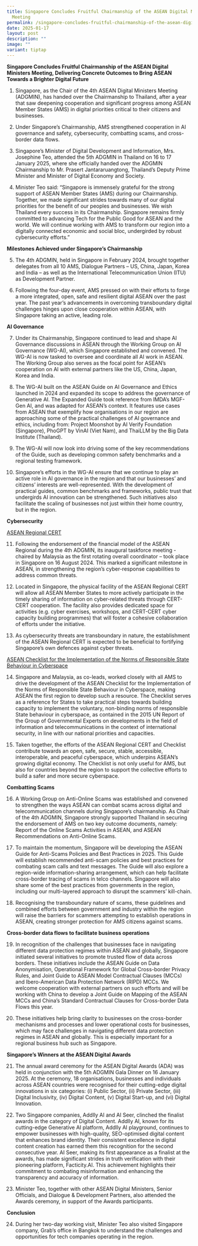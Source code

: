 ```yaml
---
title: Singapore Concludes Fruitful Chairmanship of the ASEAN Digital Ministers
  Meeting
permalink: /singapore-concludes-fruitful-chairmanship-of-the-asean-digital-ministers-meeting/
date: 2025-01-17
layout: post
description: ""
image: ""
variant: tiptap
---
```

<p><strong>Singapore Concludes Fruitful Chairmanship of the ASEAN Digital Ministers Meeting, Delivering Concrete Outcomes to Bring ASEAN Towards a Brighter Digital Future</strong>
</p>
<p></p>
<ol data-tight="true" class="tight">
<li>
<p>Singapore, as the Chair of the 4th ASEAN Digital Ministers Meeting (ADGMIN),
has handed over the Chairmanship to Thailand, after a year that saw deepening
cooperation and significant progress among ASEAN Member States (AMS) in
digital priorities critical to their citizens and businesses.</p>
<p></p>
</li>
<li>
<p>Under Singapore’s Chairmanship, AMS strengthened cooperation in AI governance
and safety, cybersecurity, combatting scams, and cross-border data flows.</p>
<p></p>
</li>
<li>
<p>Singapore’s Minister of Digital Development and Information, Mrs. Josephine
Teo, attended the 5th ADGMIN in Thailand on 16 to 17 January 2025, where
she officially handed over the ADGMIN Chairmanship to Mr. Prasert Jantararuangtong,
Thailand’s Deputy Prime Minister and Minister of Digital Economy and Society.</p>
<p></p>
</li>
<li>
<p>Minister Teo said: “Singapore is immensely grateful for the strong support
of ASEAN Member States (AMS) during our Chairmanship. Together, we made
significant strides towards many of our digital priorities for the benefit
of our peoples and businesses. We wish Thailand every success in its Chairmanship.
Singapore remains firmly committed to advancing Tech for the Public Good
for ASEAN and the world. We will continue working with AMS to transform
our region into a digitally connected economic and social bloc, undergirded
by robust cybersecurity efforts.”</p>
<p></p>
</li>
</ol>
<p><strong>Milestones Achieved under Singapore’s Chairmanship</strong>
</p>
<ol start="5" data-tight="true" class="tight">
<li>
<p>The 4th ADGMIN, held in Singapore in February 2024, brought together delegates
from all 10 AMS, Dialogue Partners – US, China, Japan, Korea and India
– as well as the International Telecommunication Union (ITU) as Development
Partner.</p>
<p></p>
</li>
<li>
<p>Following the four-day event, AMS pressed on with their efforts to forge
a more integrated, open, safe and resilient digital ASEAN over the past
year. The past year’s advancements in overcoming transboundary digital
challenges hinges upon close cooperation within ASEAN, with Singapore taking
an active, leading role.</p>
<p></p>
</li>
</ol>
<p><strong>AI Governance</strong>
</p>
<ol start="7" data-tight="true" class="tight">
<li>
<p>Under its Chairmanship, Singapore continued to lead and shape AI Governance
discussions in ASEAN through the Working Group on AI Governance (WG-AI),
which Singapore established and convened. The WG-AI is now tasked to oversee
and coordinate all AI work in ASEAN. The Working Group also serves as the
focal point for ASEAN’s cooperation on AI with external partners like the
US, China, Japan, Korea and India.</p>
<p></p>
</li>
<li>
<p>The WG-AI built on the ASEAN Guide on AI Governance and Ethics launched
in 2024 and expanded its scope to address the governance of Generative
AI. The Expanded Guide took reference from IMDA’s MGF-Gen AI, and was adapted
for ASEAN’s context. It features use cases from ASEAN that exemplify how
organisations in our region are approaching some of the practical challenges
of AI governance and ethics, including from: Project Moonshot by AI Verify
Foundation (Singapore), PhoGPT by VinAI (Viet Nam), and ThaiLLM by the
Big Data Institute (Thailand).</p>
<p></p>
</li>
<li>
<p>The WG-AI will now look into driving some of the key recommendations of
the Guide, such as developing common safety benchmarks and a regional testing
framework.</p>
<p></p>
</li>
<li>
<p>Singapore’s efforts in the WG-AI ensure that we continue to play an active
role in AI governance in the region and that our businesses’ and citizens’
interests are well-represented. With the development of practical guides,
common benchmarks and frameworks, public trust that undergirds AI innovation
can be strengthened. Such initiatives also facilitate the scaling of businesses
not just within their home country, but in the region.</p>
</li>
</ol>
<p></p>
<p><strong>Cybersecurity</strong>
</p>
<p><u>ASEAN Regional CERT</u>
</p>
<ol start="11" data-tight="true" class="tight">
<li>
<p>Following the endorsement of the financial model of the ASEAN Regional
during the 4th ADGMIN, its inaugural taskforce meeting - chaired by Malaysia
as the first rotating overall coordinator – took place in Singapore on
16 August 2024. This marked a significant milestone in ASEAN, in strengthening
the region’s cyber-response capabilities to address common threats.</p>
<p></p>
</li>
<li>
<p>Located in Singapore, the physical facility of the ASEAN Regional CERT
will allow all ASEAN Member States to more actively participate in the
timely sharing of information on cyber-related threats through CERT-CERT
cooperation. The facility also provides dedicated space for activities
(e.g. cyber exercises, workshops, and CERT-CERT cyber capacity building
programmes) that will foster a cohesive collaboration of efforts under
the initiative.</p>
<p></p>
</li>
<li>
<p>As cybersecurity threats are transboundary in nature, the establishment
of the ASEAN Regional CERT is expected to be beneficial to fortifying Singapore’s
own defences against cyber threats.</p>
</li>
</ol>
<p></p>
<p><u>ASEAN Checklist for the Implementation of the Norms of Responsible State Behaviour in Cyberspace</u>
</p>
<ol start="14" data-tight="true" class="tight">
<li>
<p>Singapore and Malaysia, as co-leads, worked closely with all AMS to drive
the development of the ASEAN Checklist for the Implementation of the Norms
of Responsible State Behaviour in Cyberspace, making ASEAN the first region
to develop such a resource. The Checklist serves as a reference for States
to take practical steps towards building capacity to implement the voluntary,
non-binding norms of responsible State behaviour in cyberspace, as contained
in the 2015 UN Report of the Group of Governmental Experts on developments
in the field of information and telecommunications in the context of international
security, in line with our national priorities and capacities.</p>
<p></p>
</li>
<li>
<p>Taken together, the efforts of the ASEAN Regional CERT and Checklist contribute
towards an open, safe, secure, stable, accessible, interoperable, and peaceful
cyberspace, which underpins ASEAN’s growing digital economy. The Checklist
is not only useful for AMS, but also for countries beyond the region to
support the collective efforts to build a safer and more secure cyberspace.</p>
<p></p>
</li>
</ol>
<p><strong>Combatting Scams</strong>
</p>
<ol start="16" data-tight="true" class="tight">
<li>
<p>A Working Group on Anti-Online Scams was established and convened to strengthen
the ways ASEAN can combat scams across digital and telecommunication channels
during Singapore’s chairmanship. As Chair of the 4th ADGMIN, Singapore
strongly supported Thailand in securing the endorsement of AMS on two key
outcome documents, namely: Report of the Online Scams Activities in ASEAN,
and ASEAN Recommendations on Anti-Online Scams.</p>
<p></p>
</li>
<li>
<p>To maintain the momentum, Singapore will be developing the ASEAN Guide
for Anti-Scams Policies and Best Practices in 2025. This Guide will establish
recommended anti-scam policies and best practices for combating scam calls
and text messages. The Guide will also explore a region-wide information-sharing
arrangement, which can help facilitate cross-border tracing of scams in
telco channels. Singapore will also share some of the best practices from
governments in the region, including our multi-layered approach to disrupt
the scammers’ kill-chain.</p>
<p></p>
</li>
<li>
<p>Recognising the transboundary nature of scams, these guidelines and combined
efforts between government and industry within the region will raise the
barriers for scammers attempting to establish operations in ASEAN, creating
stronger protection for AMS citizens against scams.</p>
</li>
</ol>
<p></p>
<p><strong>Cross-border data flows to facilitate business operations</strong>
</p>
<ol start="19" data-tight="true" class="tight">
<li>
<p>In recognition of the challenges that businesses face in navigating different
data protection regimes within ASEAN and globally, Singapore initiated
several initiatives to promote trusted flow of data across borders. These
initiatives include the ASEAN Guide on Data Anonymisation, Operational
Framework for Global Cross-border Privacy Rules, and Joint Guide to ASEAN
Model Contractual Clauses (MCCs) and Ibero-American Data Protection Network
(RIPD) MCCs. We welcome cooperation with external partners on such efforts
and will be working with China to develop a Joint Guide on Mapping of the
ASEAN MCCs and China’s Standard Contractual Clauses for Cross-border Data
Flows this year.</p>
<p></p>
</li>
<li>
<p>These initiatives help bring clarity to businesses on the cross-border
mechanisms and processes and lower operational costs for businesses, which
may face challenges in navigating different data protection regimes in
ASEAN and globally. This is especially important for a regional business
hub such as Singapore.</p>
</li>
</ol>
<p><strong>Singapore’s Winners at the ASEAN Digital Awards</strong>
</p>
<ol start="21" data-tight="true" class="tight">
<li>
<p>The annual award ceremony for the ASEAN Digital Awards (ADA) was held
in conjunction with the 5th ADGMIN Gala Dinner on 16 January 2025. At the
ceremony, 18 organisations, businesses and individuals across ASEAN countries
were recognised for their cutting-edge digital innovations in six categories:
(i) Public Sector, (ii) Private Sector, (iii) Digital Inclusivity, (iv)
Digital Content, (v) Digital Start-up, and (vi) Digital Innovation.</p>
<p></p>
</li>
<li>
<p>Two Singapore companies, Addlly AI and AI Seer, clinched the finalist
awards in the category of Digital Content. Addlly AI, known for its cutting-edge
Generative AI platform, Addlly AI playground, continues to empower businesses
with high-quality, SEO-optimised digital content that enhances brand identity.
Their consistent excellence in digital content creation has earned them
this recognition for the second consecutive year. AI Seer, making its first
appearance as a finalist at the awards, has made significant strides in
truth verification with their pioneering platform, Facticity.AI. This achievement
highlights their commitment to combating misinformation and enhancing the
transparency and accuracy of information.</p>
<p></p>
</li>
<li>
<p>Minister Teo, together with other ASEAN Digital Ministers, Senior Officials,
and Dialogue &amp; Development Partners, also attended the Awards ceremony,
in support of the Awards participants.</p>
<p></p>
</li>
</ol>
<p><strong>Conclusion</strong>
</p>
<ol start="24" data-tight="true" class="tight">
<li>
<p>During her two-day working visit, Minister Teo also visited Singapore
company, Grab’s office in Bangkok to understand the challenges and opportunities
for tech companies operating in the region.</p>
</li>
</ol>
<p></p>
